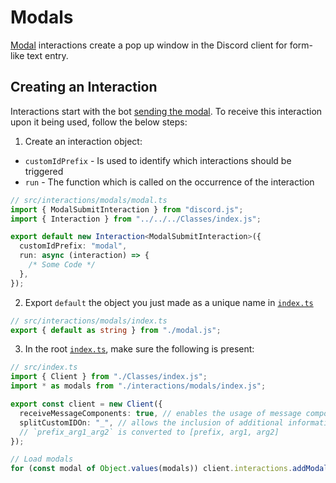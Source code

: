 # Modals

[Modal](https://discordjs.guide/interactions/modals.html) interactions create a pop up window in the Discord client for form-like text entry.

## Creating an Interaction

Interactions start with the bot [sending the modal](https://discordjs.guide/interactions/modals.html#building-and-responding-with-modals). To receive this interaction upon it being used, follow the below steps:

1. Create an interaction object:

- `customIdPrefix` - Is used to identify which interactions should be triggered
- `run` - The function which is called on the occurrence of the interaction

```ts
// src/interactions/modals/modal.ts
import { ModalSubmitInteraction } from "discord.js";
import { Interaction } from "../../../Classes/index.js";

export default new Interaction<ModalSubmitInteraction>({
  customIdPrefix: "modal",
  run: async (interaction) => {
    /* Some Code */
  },
});
```

2. Export `default` the object you just made as a unique name in [`index.ts`](index.ts)

```ts
// src/interactions/modals/index.ts
export { default as string } from "./modal.js";
```

3. In the root [`index.ts`](../../index.ts), make sure the following is present:

```ts
// src/index.ts
import { Client } from "./Classes/index.js";
import * as modals from "./interactions/modals/index.js";

export const client = new Client({
  receiveMessageComponents: true, // enables the usage of message components
  splitCustomIDOn: "_", // allows the inclusion of additional information in a custom ID
  // `prefix_arg1_arg2` is converted to [prefix, arg1, arg2]
});

// Load modals
for (const modal of Object.values(modals)) client.interactions.addModal(modal);
```
